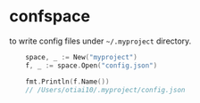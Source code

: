 # confspace

to write config files under `~/.myproject` directory.

```go
	space, _ := New("myproject")
	f, _ := space.Open("config.json")

	fmt.Println(f.Name())
	// /Users/otiai10/.myproject/config.json
```
